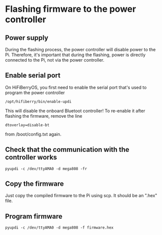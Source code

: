 # Flashing firmware to the power controller

## Power supply

During the flashing process, the power controller will disable power to the Pi. Therefore, it's important
that during the flashing, power is directly connected to the Pi, not via the power controller.

## Enable serial port

On HiFiBerryOS, you first need to enable the serial port that's used to program the power controller

```
/opt/hifiberry/bin/enable-updi
```

This will disable the onboard Bluetoot controller! To re-enable it after flashing the firmware,
remove the line
```
dtoverlay=disable-bt
```

from /boot/config.txt again.

## Check that the communication with the controller works

```
pyupdi -c /dev/ttyAMA0 -d mega808 -fr
```

## Copy the firmware

Just copy the compiled firmware to the Pi using scp. It should be an ".hex" file.

## Program firmware

```
pyupdi -c /dev/ttyAMA0 -d mega808 -f firmware.hex
```
